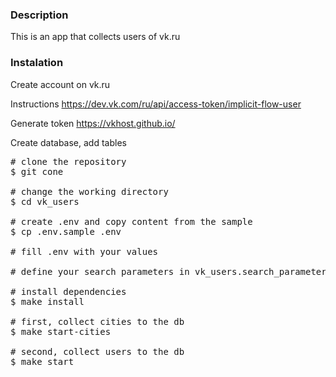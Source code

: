 ### Description
This is an app that collects users of vk.ru

### Instalation

Create account on vk.ru

Instructions https://dev.vk.com/ru/api/access-token/implicit-flow-user

Generate token https://vkhost.github.io/

Create database, add tables

<pre>
# clone the repository
$ git cone <link>

# change the working directory
$ cd vk_users

# create .env and copy content from the sample
$ cp .env.sample .env

# fill .env with your values

# define your search parameters in vk_users.search_parameters.py

# install dependencies
$ make install

# first, collect cities to the db
$ make start-cities

# second, collect users to the db
$ make start

</pre>
